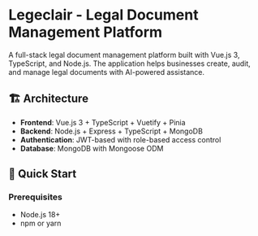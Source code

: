 # Legeclair - Legal Document Management Platform

A full-stack legal document management platform built with Vue.js 3, TypeScript, and Node.js. The application helps businesses create, audit, and manage legal documents with AI-powered assistance.

## 🏗️ Architecture

- **Frontend**: Vue.js 3 + TypeScript + Vuetify + Pinia
- **Backend**: Node.js + Express + TypeScript + MongoDB
- **Authentication**: JWT-based with role-based access control
- **Database**: MongoDB with Mongoose ODM

## 🚀 Quick Start

### Prerequisites

- Node.js 18+
- npm or yarn
